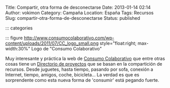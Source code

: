 Title: Compartir, otra forma de desconectarse
Date: 2013-01-14 02:14
Author: vokimon
Category: Campaña
Location: España
Tags: Recursos
Slug: compartir-otra-forma-de-desconectarse
Status: published

::: categories

::: figure http://www.consumocolaborativo.com/wp-content/uploads/2011/07/CC_logo_small.png style="float:right; max-width:30%"
	Logo de "Consumo Colaborativo"


Muy interesante y práctica la web de [Consumo Colaborativo](http://consumocolaborativo.com) que entre otras cosas tiene un [Directorio de proyectos](http://www.consumocolaborativo.com/directorio-de-proyectos/) que se basan en la compartición de recursos. Desde juguetes, hasta tiempo, pasando por sofa, conexión a Internet, tiempo, amigos, coche, bicicleta... La verdad es que es sorprendente como esta nueva forma de 'consumir' está pegando fuerte.
